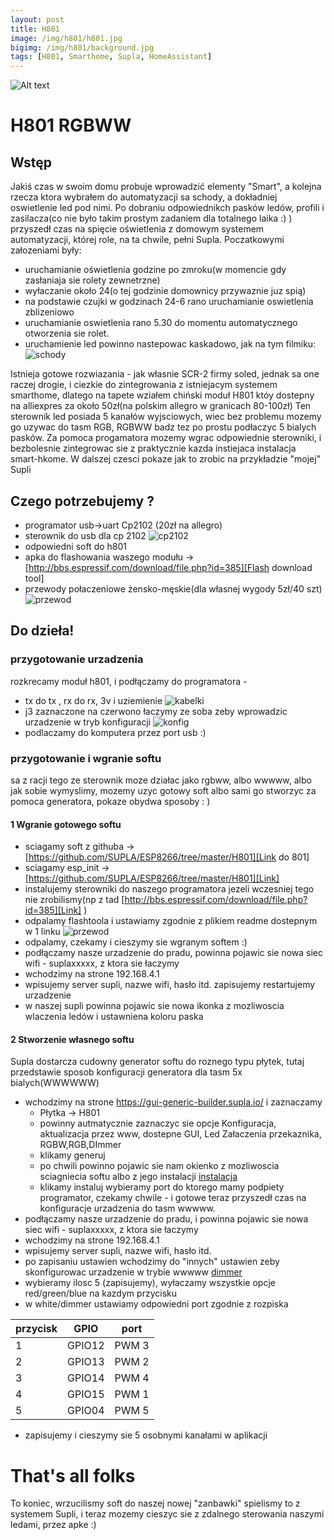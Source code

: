```yaml
---
layout: post
title: H801
image: /img/h801/h801.jpg
bigimg: /img/h801/background.jpg
tags: [H801, Smarthome, Supla, HomeAssistant]
---
```



![Alt text](/img/h801/h801.jpg "bla bla bla")

# H801 RGBWW
## Wstęp
Jakiś czas w swoim domu probuje wprowadzić elementy "Smart", a kolejna rzecza ktora wybrałem do automatyzacji sa schody, a dokładniej oswietlenie led pod nimi. Po dobraniu odpowiednikch pasków ledów, profili i zasilacza(co nie było takim prostym zadaniem dla totalnego laika :) ) przyszedł czas na spięcie oświetlenia z domowym systemem automatyzacji, której role, na ta chwile, pełni Supla.
Poczatkowymi załozeniami były:
- uruchamianie oświetlenia godzine po zmroku(w momencie gdy zasłaniaja sie rolety zewnetrzne)
- wyłaczanie około 24(o tej godzinie domownicy przywaznie juz spią)
- na podstawie czujki w godzinach 24-6 rano uruchamianie oswietlenia zblizeniowo
- uruchamianie oswietlenia rano 5.30 do momentu automatycznego otworzenia sie rolet.
- uruchamienie led powinno nastepowac kaskadowo, jak na tym filmiku:
 ![schody](/img/h801/schody.gif "schody")

Istnieja gotowe rozwiazania - jak własnie SCR-2 firmy soled, jednak sa one raczej drogie, i ciezkie do zintegrowania z istniejacym systemem smarthome, dlatego na tapete wziałem chiński moduł H801 któy dostepny na alliexpres za około 50zł(na polskim allegro w granicach 80-100zł) Ten sterownik led posiada 5 kanałów wyjsciowych, wiec bez problemu mozemy go uzywac do tasm RGB, RGBWW badz tez po prostu podłaczyc 5 bialych pasków.
Za pomoca progamatora mozemy wgrac odpowiednie sterowniki, i  bezbolesnie zintegrowac sie z praktycznie kazda instiejaca instalacja smart-hkome. W dalszej czesci pokaze jak to zrobic na przykładzie "mojej" Supli


## Czego potrzebujemy ?
 - programator usb->uart Cp2102 (20zł na allegro)
 - sterownik do usb dla cp 2102 
 ![cp2102](/img/h801/cp2102.jpg "cp2102")
 - odpowiedni soft do h801
 - apka do flashowania waszego modułu -> [http://bbs.espressif.com/download/file.php?id=385][Flash download tool] 
 - przewody połaczeniowe żensko-męskie(dla własnej wygody 5zł/40 szt)  ![przewod](/img/h801/przewod.jpg "przewod")


## Do dzieła!

### przygotowanie urzadzenia

rozkrecamy moduł h801, i podłączamy do programatora - 
- tx do tx , rx do rx, 3v i uziemienie
![kabelki](/img/h801/programowanie.jpg "kabelki")
- j3 zaznaczone na czerwono łaczymy ze soba zeby wprowadzic urzadzenie w tryb konfiguracji
![konfig](/img/h801/modulj3.jpg "konfig")
- podlaczamy do komputera przez port usb :)

### przygotowanie i wgranie softu

sa z racji tego ze sterownik moze działac jako rgbww, albo wwwww, albo jak sobie wymyslimy, mozemy uzyc gotowy soft albo sami go stworzyc za pomoca generatora, pokaze obydwa sposoby : )

#### 1 Wgranie gotowego softu
- sciagamy soft z githuba ->  [https://github.com/SUPLA/ESP8266/tree/master/H801][Link do 801] 
- sciagamy esp_init -> [https://github.com/SUPLA/ESP8266/tree/master/H801][Link] 
- instalujemy sterowniki do naszego programatora jezeli wczesniej tego nie zrobilismy(np z tad [http://bbs.espressif.com/download/file.php?id=385][Link] ) 
- odpalamy flashtoola i ustawiamy zgodnie z plikiem readme dostepnym w 1 linku ![przewod](/img/h801/config.png "przewod")
- odpalamy, czekamy i cieszymy sie wgranym softem :)
- podłączamy nasze urzadzenie do pradu, powinna pojawic sie nowa siec wifi - suplaxxxxx, z ktora sie łaczymy
- wchodzimy na strone 192.168.4.1
- wpisujemy server supli, nazwe wifi, hasło itd. zapisujemy restartujemy urzadzenie
- w naszej supli powinna pojawic sie nowa ikonka z mozliwoscia wlaczenia ledów i ustawniena koloru paska

#### 2 Stworzenie własnego softu
Supla dostarcza cudowny generator softu do roznego typu płytek, tutaj przedstawie sposob konfiguracji generatora dla tasm 5x bialych(WWWWWW)

- wchodzimy na strone https://gui-generic-builder.supla.io/ i zaznaczamy 
  - Płytka -> H801
  - powinny autmatycznie zaznaczyc sie opcje Konfiguracja, aktualizacja przez www, dostepne GUI, Led Załaczenia przekaznika, RGBW,RGB,DImmer
  - klikamy generuj
  - po chwili powinno pojawic sie nam okienko z mozliwoscia sciagniecia softu albo z jego instalacji
  [instalacja](/img/h801/GUI-Generic%20Builder-installer.png "instalacja")
  - klikamy instaluj wybieramy port do ktorego mamy podpiety programator, czekamy chwile - i gotowe
  teraz przyszedł czas na konfiguracje urzadzenia do tasm wwwww.
- podłączamy nasze urzadzenie do pradu, i powinna pojawic sie nowa siec wifi - suplaxxxxx, z ktora sie łaczymy
- wchodzimy na strone 192.168.4.1
- wpisujemy server supli, nazwe wifi, hasło itd.
- po zapisaniu ustawien wchodzimy do "innych" ustawien zeby skonfigurowac urzadzenie w trybie wwwww    [dimmer](/img/h801/dimmer.jpg "dimmer")
- wybieramy ilosc 5 (zapisujemy), wyłaczamy wszystkie opcje red/green/blue na kazdym przycisku
- w white/dimmer ustawiamy odpowiedni port zgodnie z rozpiska 

| przycisk | GPIO | port |
| -------- | ---- | ---- |
| 1 | GPIO12 |	PWM 3 |
| 2 | GPIO13 |	PWM 2 |
| 3 | GPIO14 |	PWM 4 |
| 4 | GPIO15 |	PWM 1 |
| 5 | GPIO04 |	PWM 5 |

  - zapisujemy i cieszymy sie 5 osobnymi kanałami w aplikacji


# That's all folks

To koniec, wrzucilismy soft do naszej nowej "zanbawki" spielismy to z systemem Supli, i teraz mozemy cieszyc sie z zdalnego sterowania naszymi ledami, przez apke :) 